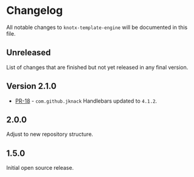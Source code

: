 # Changelog
All notable changes to `knotx-template-engine` will be documented in this file.

## Unreleased
List of changes that are finished but not yet released in any final version.

## Version 2.1.0
- [PR-18](https://github.com/Knotx/knotx-template-engine/pull/18) - `com.github.jknack` Handlebars updated to `4.1.2`.


## 2.0.0
Adjust to new repository structure.

## 1.5.0
Initial open source release.
